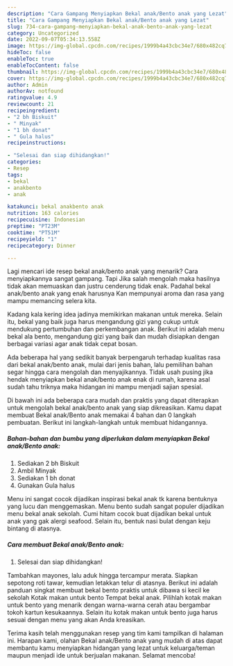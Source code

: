 ```yaml
---
description: "Cara Gampang Menyiapkan Bekal anak/Bento anak yang Lezat"
title: "Cara Gampang Menyiapkan Bekal anak/Bento anak yang Lezat"
slug: 734-cara-gampang-menyiapkan-bekal-anak-bento-anak-yang-lezat
category: Uncategorized
date: 2022-09-07T05:34:13.558Z
image: https://img-global.cpcdn.com/recipes/1999b4a43cbc34e7/680x482cq70/bekal-anakbento-anak-foto-resep-utama.jpg
hideToc: false
enableToc: true
enableTocContent: false
thumbnail: https://img-global.cpcdn.com/recipes/1999b4a43cbc34e7/680x482cq70/bekal-anakbento-anak-foto-resep-utama.jpg
cover: https://img-global.cpcdn.com/recipes/1999b4a43cbc34e7/680x482cq70/bekal-anakbento-anak-foto-resep-utama.jpg
author: Admin
authorAv: notfound
ratingvalue: 4.9
reviewcount: 21
recipeingredient:
- "2 bh Biskuit"
- " Minyak"
- "1 bh donat"
- " Gula halus"
recipeinstructions:

- "Selesai dan siap dihidangkan!"
categories:
- Resep
tags:
- bekal
- anakbento
- anak

katakunci: bekal anakbento anak 
nutrition: 163 calories
recipecuisine: Indonesian
preptime: "PT23M"
cooktime: "PT51M"
recipeyield: "1"
recipecategory: Dinner

---
```



Lagi mencari ide resep bekal anak/bento anak yang menarik? Cara menyiapkannya sangat gampang. Tapi Jika salah mengolah maka hasilnya tidak akan memuaskan dan justru cenderung tidak enak. Padahal bekal anak/bento anak yang enak harusnya Kan mempunyai aroma dan rasa yang mampu memancing selera kita.


Kadang kala kering idea jadinya memikirkan makanan untuk mereka. Selain itu, bekal yang baik juga harus mengandung gizi yang cukup untuk mendukung pertumbuhan dan perkembangan anak. Berikut ini adalah menu bekal ala bento, mengandung gizi yang baik dan mudah disiapkan dengan berbagai variasi agar anak tidak cepat bosan.

Ada beberapa hal yang sedikit banyak berpengaruh terhadap kualitas rasa dari bekal anak/bento anak, mulai dari jenis bahan, lalu pemilihan bahan segar hingga cara mengolah dan menyajikannya. Tidak usah pusing jika hendak menyiapkan bekal anak/bento anak enak di rumah, karena asal sudah tahu triknya maka hidangan ini mampu menjadi sajian spesial.


Di bawah ini ada beberapa cara mudah dan praktis yang dapat diterapkan untuk mengolah bekal anak/bento anak yang siap dikreasikan. Kamu dapat membuat Bekal anak/Bento anak memakai 4 bahan dan 0 langkah pembuatan. Berikut ini langkah-langkah untuk membuat hidangannya.

<!--inarticleads1-->

##### Bahan-bahan dan bumbu yang diperlukan dalam menyiapkan Bekal anak/Bento anak:

1. Sediakan 2 bh Biskuit
1. Ambil  Minyak
1. Sediakan 1 bh donat
1. Gunakan  Gula halus


Menu ini sangat cocok dijadikan inspirasi bekal anak tk karena bentuknya yang lucu dan menggemaskan. Menu bento sudah sangat populer dijadikan menu bekal anak sekolah. Cumi hitam cocok buat dijadikan bekal untuk anak yang gak alergi seafood. Selain itu, bentuk nasi bulat dengan keju bintang di atasnya. 

<!--inarticleads2-->

##### Cara membuat Bekal anak/Bento anak:


1. Selesai dan siap dihidangkan!

Tambahkan mayones, lalu aduk hingga tercampur merata. Siapkan sepotong roti tawar, kemudian letakkan telur di atasnya. Berikut ini adalah panduan singkat membuat bekal bento praktis untuk dibawa si kecil ke sekolah Kotak makan untuk bento Tempat bekal anak. Pilihlah kotak makan untuk bento yang menarik dengan warna-warna cerah atau bergambar tokoh kartun kesukaannya. Selain itu kotak makan untuk bento juga harus sesuai dengan menu yang akan Anda kreasikan. 

Terima kasih telah menggunakan resep yang tim kami tampilkan di halaman ini. Harapan kami, olahan Bekal anak/Bento anak yang mudah di atas dapat membantu kamu menyiapkan hidangan yang lezat untuk keluarga/teman maupun menjadi ide untuk berjualan makanan. Selamat mencoba!
